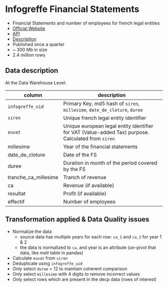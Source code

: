 # Infogreffe Financial Statements
- Financial Statements and number of employees for french legal entities
- [Official Website](https://datainfogreffe.fr/offres)
- [API](https://opendata.datainfogreffe.fr/explore/dataset/chiffres-cles-2019/api/)
- [Description](https://opendata.datainfogreffe.fr/explore/dataset/chiffres-cles-2019/information/?dataChart=eyJxdWVyaWVzIjpbeyJjb25maWciOnsiZGF0YXNldCI6ImNoaWZmcmVzLWNsZXMtMjAxOSIsIm9wdGlvbnMiOnt9fSwiY2hhcnRzIjpbeyJhbGlnbk1vbnRoIjp0cnVlLCJ0eXBlIjoibGluZSIsImZ1bmMiOiJBVkciLCJ5QXhpcyI6ImNvZGVfcG9zdGFsIiwic2NpZW50aWZpY0Rpc3BsYXkiOnRydWUsImNvbG9yIjoiIzY2YzJhNSJ9XSwieEF4aXMiOiJkYXRlX2RlX2Nsb3R1cmVfZXhlcmNpY2VfMyIsIm1heHBvaW50cyI6IiIsInRpbWVzY2FsZSI6InllYXIiLCJzb3J0IjoiIn1dLCJkaXNwbGF5TGVnZW5kIjp0cnVlLCJhbGlnbk1vbnRoIjp0cnVlfQ%3D%3D)
- Published once a quarter
- ~ 300 Mb in size
- 2.4 million rows

## Data description
At the Data Warehouse Level:

|column|description|
|---|---|
|`infogreffe_uid`|Primary Key, md5 hash of `siren`, `millesime`, `date_de_cloture`, `duree`|
|`siren`|Unique french legal entity identifier|
|`euvat`|Unique european legal entity identifier for VAT (Value-added Tax) purpose. Calculated from `siren`|
|millesime|Year of the financial statements|
|date_de_cloture|Date of the FS|
|duree|Duration in month of the period covered by the FS|
|tranche_ca_millesime|Tranch of revenue|
|ca|Revenue (if available)|
|resultat|Profit (if available)|
|effectif|Number of employees|

## Transformation applied & Data Quality issues
- Normalize the data
    - source data has multiple years for each row: `ca_1` and `ca_2` for year 1 & 2
    - the data is normalized to `ca`, and year is an attribute (un-pivot that data, like *melt* table in pandas)
- Calculate `euvat` from `siren`
- Deduplicate using `infogreffe_uid`
- Only select `duree` = 12 to maintain coherent comparison
- Only select `millesime` with 4 digits to remove incorrect values
- Only select rows which are present in the decp data (rows of interest)


